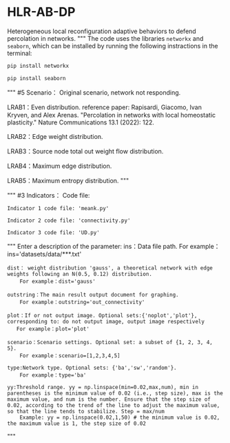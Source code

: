 # HLR-AB-DP
Heterogeneous local reconfiguration adaptive behaviors to defend percolation in networks.
"""
The code uses the libraries `networkx` and `seaborn`, which can be installed by running the following instractions in the terminal:
``` bash
pip install networkx
```
``` bash
pip install seaborn
```
"""
#5 Scenario：
Original scenario, network not responding.

LRAB1：Even distribution. reference paper: Rapisardi, Giacomo, Ivan Kryven, and Alex Arenas. "Percolation in networks with local homeostatic plasticity." Nature Communications 13.1 (2022): 122.

LRAB2：Edge weight distribution. 

LRAB3：Source node total out weight flow distribution. 

LRAB4：Maximum edge distribution.

LRAB5：Maximum entropy distribution. 
"""

"""
#3 Indicators：
Code file:

    Indicator 1 code file: 'meank.py'

    Indicator 2 code file: 'connectivity.py'

    Indicator 3 code file: 'UD.py'
"""
Enter a description of the parameter:
    ins：Data file path.
        For example：ins='datasets/data/***.txt'
        
    dist： weight distribution 'gauss', a theoretical network with edge weights following an N(0.5, 0.12) distribution.
        For example：dist='gauss'
        
    outstring：The main result output document for graphing.
        For example：outstring='out_connectivity'
        
    plot：If or not output image. Optional sets:{'noplot','plot'}, corresponding to: do not output image, output image respectively
       For example：plot='plot'
       
    scenario：Scenario settings. Optional set: a subset of {1, 2, 3, 4, 5}.
        For example：scenario=[1,2,3,4,5]
        
    type:Network type. Optional sets: {'ba','sw','random'}.
        For example：type='ba'
        
    yy:Threshold range. yy = np.linspace(min=0.02,max,num), min in parentheses is the minimum value of 0.02 (i.e., step size), max is the maximum value, and num is the number. Ensure that the step size of 0.02, according to the trend of the line to adjust the maximum value, so that the line tends to stabilize. Step = max/num 
        Example: yy = np.linspace(0.02,1,50) # the minimum value is 0.02, the maximum value is 1, the step size of 0.02
"""
